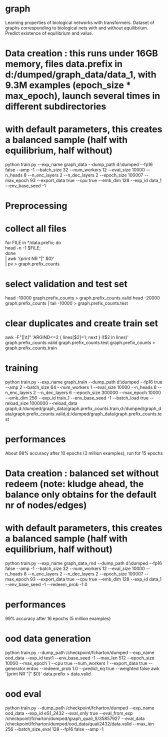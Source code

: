 # graph
Learning properties of biological networks with transformers. Dataset of graphs corresponding to biological nets with and without equilibrium. Predict existence of equilibrium and value.


# Data creation : this runs under 16GB memory, files data.prefix in d:/dumped/graph_data/data_1, with 9.3M examples (epoch_size * max_epoch), launch several times in different subdirectories
# with default parameters, this creates a balanced sample (half with equilibrium, half without)
python train.py --exp_name graph_data --dump_path d:\dumped --fp16 false --amp -1 --batch_size 32 --num_workers 12 --eval_size 10000 --n_heads 8 --n_enc_layers 2 --n_dec_layers 2 --epoch_size 100007 --max_epoch 93 --export_data true --cpu true --emb_dim 128 --exp_id data_1 --env_base_seed -1


# Preprocessing 
# collect all files
for FILE in */data.prefix; do \
    head -n -1 $FILE; \
done \
| awk '{print NR "|" $0}' \
| pv > graph.prefix_counts

# select validation and test set
head -10000 graph.prefix_counts > graph.prefix_counts.valid
head -20000 graph.prefix_counts | tail -10000 > graph.prefix_counts.test

# clear duplicates and create train set
 awk -F"[|\t]" 'ARGIND<=2 { lines[$2]=1; next } !($2 in lines)' graph.prefix_counts.valid graph.prefix_counts.test graph.prefix_counts > graph.prefix_counts.train


# training
 python train.py --exp_name graph_train --dump_path d:\dumped --fp16 true --amp 2 --batch_size 64 --num_workers 1 --eval_size 10000 --n_heads 8 --n_enc_layers 2 --n_dec_layers 6 --epoch_size 300000 --max_epoch 10000 --emb_dim 256 --exp_id train_1 --env_base_seed -1 --batch_load true --reload_size 1000000 --reload_data graph,d:/dumped/graph_data/graph.prefix_counts.train,d:/dumped/graph_data/graph.prefix_counts.valid,d:/dumped/graph_data/graph.prefix_counts.test

 # performances
 About 98% accuracy after 10 epochs (3 million examples), run for 15 epochs


 # Data creation : balanced set without redeem (note: kludge ahead, the balance only obtains for the default nr of nodes/edges)
# with default parameters, this creates a balanced sample (half with equilibrium, half without)
python train.py --exp_name graph_data_rnd --dump_path d:\dumped --fp16 false --amp -1 --batch_size 32 --num_workers 12 --eval_size 10000 --n_heads 8 --n_enc_layers 2 --n_dec_layers 2 --epoch_size 100007 --max_epoch 93 --export_data true --cpu true --emb_dim 128 --exp_id data_1 --env_base_seed -1 --redeem_prob -1.0

# performances
99% accuracy after 16 epochs (5 million examples) 

# ood data generation
python train.py --dump_path /checkpoint/fcharton/dumped --exp_name ood_data --exp_id test1 --env_base_seed -1 --max_len 512 --epoch_size 10000 --max_epoch 1 --cpu true --num_workers 1 --export_data true --generator erdos --redeem_prob 1.0 --predict_eq true --weighted false
awk '{print NR "|" $0}' data.prefix > data.valid
# ood eval
python train.py --dump_path /checkpoint/fcharton/dumped --exp_name ood_data --exp_id eS1_2432 --eval_only true --eval_from_exp /checkpoint/fcharton/dumped/graph_quali_S/35857927 --eval_data /checkpoint/fcharton/dumped/ood_data/quali2432/data.valid --max_len 256 --batch_size_eval 128 --fp16 false --amp -1 